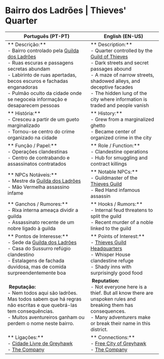 # Bairro dos Ladrões | Thieves' Quarter

| **Português (PT-PT)** | **English (EN-US)** |
|-----------------------|---------------------|
| ** Descrição:**<br> - Bairro controlado pela [Guilda dos Ladrões](guild_of_thieves.md)<br> - Ruas escuras e passagens secretas abundam<br> - Labirinto de ruas apertadas, becos escuros e fachadas enganadoras<br> - Pulmão oculto da cidade onde se negoceia informação e desaparecem pessoas | ** Description:**<br> - Quarter controlled by the [Guild of Thieves](guild_of_thieves.md)<br> - Dark streets and secret passages abound<br> - A maze of narrow streets, shadowed alleys, and deceptive facades<br> - The hidden lung of the city where information is traded and people vanish |
| ** História:**<br> - Cresceu a partir de um gueto marginalizado<br> - Tornou-se centro do crime organizado na cidade | ** History:**<br> - Grew from a marginalized ghetto<br> - Became center of organized crime in the city |
| ** Função / Papel:**<br> - Operações clandestinas<br> - Centro de contrabando e assassinatos contratados | ** Role / Function:**<br> - Clandestine operations<br> - Hub for smuggling and contract killings |
| ** NPCs Notáveis:**<br> - Mestre da [Guilda dos Ladrões](guild_of_thieves.md)<br> - Mão Vermelha  assassino infame | ** Notable NPCs:**<br> - Guildmaster of the [Thieves Guild](guild_of_thieves.md)<br> - Red Hand  infamous assassin |
| ** Ganchos / Rumores:**<br> - Rixa interna ameaça dividir a guilda<br> - Assassinato recente de um nobre ligado à guilda | ** Hooks / Rumors:**<br> - Internal feud threatens to split the guild<br> - Recent murder of a noble linked to the guild |
| ** Pontos de Interesse:**<br> - Sede da [Guilda dos Ladrões](guild_of_thieves.md)<br> - Casa do Sussurro  refúgio clandestino<br> - Estalagens de fachada duvidosa, mas de comida surpreendentemente boa | ** Points of Interest:**<br> - [Thieves Guild Headquarters](guild_of_thieves.md)<br> - Whisper House  clandestine refuge<br> - Shady inns with surprisingly good food |
| **️ Reputação:**<br> - Nem todos aqui são ladrões. Mas todos sabem que há regras não escritas  e que quebrá-las tem consequências.<br> - Muitos aventureiros ganham ou perdem o nome neste bairro. | **️ Reputation:**<br> - Not everyone here is a thief. But all know there are unspoken rules  and breaking them has consequences.<br> - Many adventurers make or break their name in this district. |
| ** Ligações:**<br> - [Cidade Livre de Greyhawk](free_city_of_greyhawk.md)<br> - [The Company](the_company.md) | ** Connections:**<br> - [Free City of Greyhawk](free_city_of_greyhawk.md)<br> - [The Company](the_company.md) |























